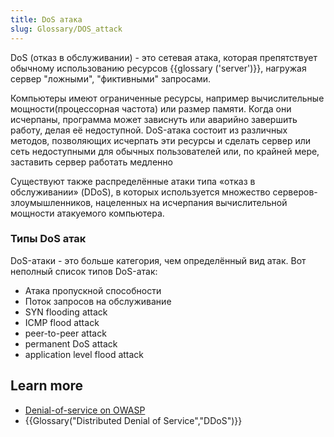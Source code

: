 ```yaml
---
title: DoS атака
slug: Glossary/DOS_attack
---
```


DoS (отказ в обслуживании) - это сетевая атака, которая препятствует обычному использованию ресурсов {{glossary ('server')}}, нагружая сервер "ложными", "фиктивными" запросами.

Компьютеры имеют ограниченные ресурсы, например вычислительные мощности(процессорная частота) или размер памяти. Когда они исчерпаны, программа может зависнуть или аварийно завершить работу, делая её недоступной. DoS-атака состоит из различных методов, позволяющих исчерпать эти ресурсы и сделать сервер или сеть недоступными для обычных пользователей или, по крайней мере, заставить сервер работать медленно

Существуют также распределённые атаки типа «отказ в обслуживании» (DDoS), в которых используется множество серверов-злоумышленников, нацеленных на исчерпания вычислительной мощности атакуемого компьютера.

### Типы DoS атак

DoS-атаки - это больше категория, чем определённый вид атак. Вот неполный список типов DoS-атак:

- Атака пропускной способности
- Поток запросов на обслуживание
- SYN flooding attack
- ICMP flood attack
- peer-to-peer attack
- permanent DoS attack
- application level flood attack

## Learn more

- [Denial-of-service on OWASP](https://www.owasp.org/index.php/Denial_of_Service)
- {{Glossary("Distributed Denial of Service","DDoS")}}

